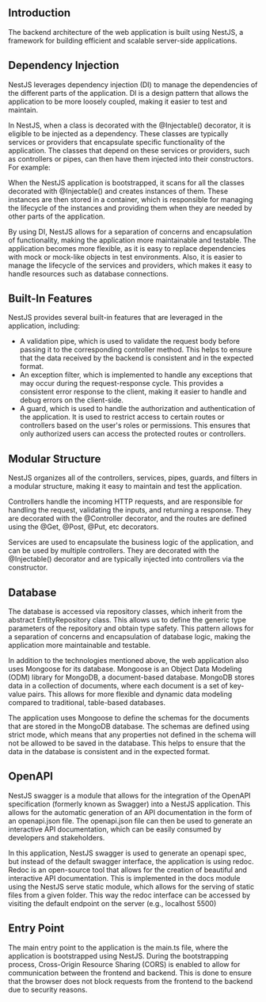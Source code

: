 ## Introduction

The backend architecture of the web application is built using NestJS, a framework for building efficient and scalable server-side applications.

## Dependency Injection

NestJS leverages dependency injection (DI) to manage the dependencies of the different parts of the application. DI is a design pattern that allows the application to be more loosely coupled, making it easier to test and maintain.

In NestJS, when a class is decorated with the @Injectable() decorator, it is eligible to be injected as a dependency. These classes are typically services or providers that encapsulate specific functionality of the application. The classes that depend on these services or providers, such as controllers or pipes, can then have them injected into their constructors. For example:

When the NestJS application is bootstrapped, it scans for all the classes decorated with @Injectable() and creates instances of them. These instances are then stored in a container, which is responsible for managing the lifecycle of the instances and providing them when they are needed by other parts of the application.

By using DI, NestJS allows for a separation of concerns and encapsulation of functionality, making the application more maintainable and testable. The application becomes more flexible, as it is easy to replace dependencies with mock or mock-like objects in test environments. Also, it is easier to manage the lifecycle of the services and providers, which makes it easy to handle resources such as database connections.

## Built-In Features

NestJS provides several built-in features that are leveraged in the application, including:
- A validation pipe, which is used to validate the request body before passing it to the corresponding controller method. This helps to ensure that the data received by the backend is consistent and in the expected format.
- An exception filter, which is implemented to handle any exceptions that may occur during the request-response cycle. This provides a consistent error response to the client, making it easier to handle and debug errors on the client-side.
- A guard, which is used to handle the authorization and authentication of the application. It is used to restrict access to certain routes or controllers based on the user's roles or permissions. This ensures that only authorized users can access the protected routes or controllers.

## Modular Structure

NestJS organizes all of the controllers, services, pipes, guards, and filters in a modular structure, making it easy to maintain and test the application.

Controllers handle the incoming HTTP requests, and are responsible for handling the request, validating the inputs, and returning a response. They are decorated with the @Controller decorator, and the routes are defined using the @Get, @Post, @Put, etc decorators.

Services are used to encapsulate the business logic of the application, and can be used by multiple controllers. They are decorated with the @Injectable() decorator and are typically injected into controllers via the constructor.

## Database

The database is accessed via repository classes, which inherit from the abstract EntityRepository class. This allows us to define the generic type parameters of the repository and obtain type safety. This pattern allows for a separation of concerns and encapsulation of database logic, making the application more maintainable and testable.

In addition to the technologies mentioned above, the web application also uses Mongoose for its database. Mongoose is an Object Data Modeling (ODM) library for MongoDB, a document-based database. MongoDB stores data in a collection of documents, where each document is a set of key-value pairs. This allows for more flexible and dynamic data modeling compared to traditional, table-based databases.

The application uses Mongoose to define the schemas for the documents that are stored in the MongoDB database. The schemas are defined using strict mode, which means that any properties not defined in the schema will not be allowed to be saved in the database. This helps to ensure that the data in the database is consistent and in the expected format.

## OpenAPI

NestJS swagger is a module that allows for the integration of the OpenAPI specification (formerly known as Swagger) into a NestJS application. This allows for the automatic generation of an API documentation in the form of an openapi.json file. The openapi.json file can then be used to generate an interactive API documentation, which can be easily consumed by developers and stakeholders.

In this application, NestJS swagger is used to generate an openapi spec, but instead of the default swagger interface, the application is using redoc. Redoc is an open-source tool that allows for the creation of beautiful and interactive API documentation. This is implemented in the docs module using the NestJS serve static module, which allows for the serving of static files from a given folder. This way the redoc interface can be accessed by visiting the default endpoint on the server (e.g., localhost 5500)

## Entry Point

The main entry point to the application is the main.ts file, where the application is bootstrapped using NestJS. During the bootstrapping process, Cross-Origin Resource Sharing (CORS) is enabled to allow for communication between the frontend and backend. This is done to ensure that the browser does not block requests from the frontend to the backend due to security reasons.